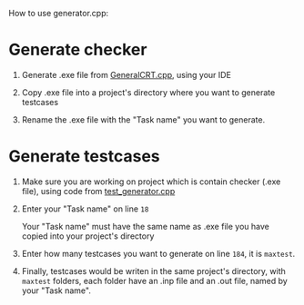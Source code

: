 How to use generator.cpp:

# Generate checker
1) Generate .exe file from [GeneralCRT.cpp](https://github.com/ppap-1264589/interesting-solution/blob/main/Chineses%20Remainder%20Theorem/GeneralCRT.cpp), using your IDE

2) Copy .exe file into a project's directory where you want to generate testcases

3) Rename the .exe file with the "Task name" you want to generate.

# Generate testcases
1) Make sure you are working on project which is contain checker (.exe file), using code from [test_generator.cpp](https://github.com/ppap-1264589/interesting-solution/blob/main/Chineses%20Remainder%20Theorem/test_generator.cpp)
2) Enter your "Task name" on line ```18```

   Your "Task name" must have the same name as .exe file you have copied into your project's directory
   
3) Enter how many testcases you want to generate on line ```184```, it is ```maxtest```.


4) Finally, testcases would be writen in the same project's directory, with ```maxtest``` folders, each folder have an .inp file and an .out file, named by your "Task name".
